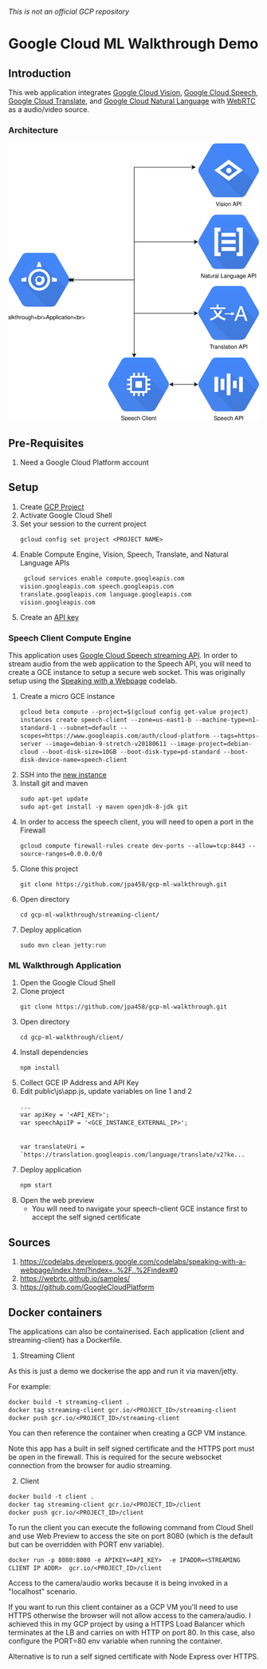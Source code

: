 *This is not an official GCP repository*

# Google Cloud ML Walkthrough Demo

## Introduction
This web application integrates [Google Cloud Vision](https://cloud.google.com/vision/), [Google Cloud Speech](https://cloud.google.com/speech-to-text/), [Google Cloud Translate](https://cloud.google.com/translate/), and [Google Cloud Natural Language](https://cloud.google.com/natural-language/) with [WebRTC](https://webrtc.org/) as a audio/video source.

### Architecture
![architecture](./architecture.svg)

## Pre-Requisites
1. Need a Google Cloud Platform account

## Setup
1. Create [GCP Project](https://cloud.google.com/resource-manager/docs/creating-managing-projects)
1. Activate Google Cloud Shell
1. Set your session to the current project
	```
	gcloud config set project <PROJECT NAME>
	```
1. Enable Compute Engine, Vision, Speech, Translate, and Natural Language APIs
	```
	 gcloud services enable compute.googleapis.com vision.googleapis.com speech.googleapis.com translate.googleapis.com language.googleapis.com vision.googleapis.com
	```
1. Create an [API key](https://cloud.google.com/docs/authentication/api-keys)

### Speech Client Compute Engine
This application uses [Google Cloud Speech streaming API](https://cloud.google.com/speech-to-text/docs/streaming-recognize). In order to stream audio from the web application to the Speech API, you will need to create a GCE instance to setup a secure web socket. This was originally setup using the [Speaking with a Webpage](https://codelabs.developers.google.com/codelabs/speaking-with-a-webpage/index.html?index=..%2F..%2Findex#0) codelab.

1. Create a micro GCE instance
	```
	gcloud beta compute --project=$(gcloud config get-value project) instances create speech-client --zone=us-east1-b --machine-type=n1-standard-1 --subnet=default --scopes=https://www.googleapis.com/auth/cloud-platform --tags=https-server --image=debian-9-stretch-v20180611 --image-project=debian-cloud --boot-disk-size=10GB --boot-disk-type=pd-standard --boot-disk-device-name=speech-client
	```
1. SSH into the [new instance](http://console.cloud.google.com/compute/instances)
1. Install git and maven
	```
	sudo apt-get update
	sudo apt-get install -y maven openjdk-8-jdk git
	```
1. In order to access the speech client, you will need to open a port in the Firewall
	```
	gcloud compute firewall-rules create dev-ports --allow=tcp:8443 --source-ranges=0.0.0.0/0
	```
1. Clone this project
	```
	git clone https://github.com/jpa458/gcp-ml-walkthrough.git
	```
1. Open directory
	```
	cd gcp-ml-walkthrough/streaming-client/
	```
1. Deploy application
	```
	sudo mvn clean jetty:run
	```

### ML Walkthrough Application
1. Open the Google Cloud Shell
1. Clone project
	```
	git clone https://github.com/jpa458/gcp-ml-walkthrough.git
	```
1. Open directory
	```
	cd gcp-ml-walkthrough/client/
	```
1. Install dependencies
	```
	npm install
	```
1. Collect GCE IP Address and API Key
1. Edit public\js\app.js, update variables on line 1 and 2
	```
	...
	var apiKey = '<API_KEY>';
	var speechApiIP = '<GCE_INSTANCE_EXTERNAL_IP>';


	var translateUri = `https://translation.googleapis.com/language/translate/v2?ke...
	```
1. Deploy application
	```
	npm start
	```
1. Open the web preview
	- You will need to navigate your speech-client GCE instance first to accept the self signed certificate


## Sources
1. https://codelabs.developers.google.com/codelabs/speaking-with-a-webpage/index.html?index=..%2F..%2Findex#0
1. https://webrtc.github.io/samples/
1. https://github.com/GoogleCloudPlatform


## Docker containers
The applications can also be containerised. Each application (client and streaming-client) has a Dockerfile.

1. Streaming Client

As this is just a demo we dockerise the app and run it via maven/jetty.

For example:
```
docker build -t streaming-client .
docker tag streaming-client gcr.io/<PROJECT_ID>/streaming-client
docker push gcr.io/<PROJECT_ID>/streaming-client
```
You can then reference the container when creating a GCP VM instance.

Note this app has a built in self signed certificate and the HTTPS port must be open in the firewall. This is required for the secure websocket connection from the browser for audio streaming.

2. Client

```
docker build -t client .
docker tag streaming-client gcr.io/<PROJECT_ID>/client
docker push gcr.io/<PROJECT_ID>/client
```

To run the client you can execute the following command from Cloud Shell and use Web Preview to access the site on port 8080 (which is the default but can be overridden with PORT env variable).
```
docker run -p 8080:8080 -e APIKEY=<API_KEY>  -e IPADDR=<STREAMING CLIENT IP ADDR>  gcr.io/<PROJECT_ID>/client
```
Access to the camera/audio works because it is being invoked in a "localhost" scenario.

If you want to run this client container as a GCP VM you'll need to use HTTPS otherwise the browser will not allow access to the camera/audio.  I achieved this in my GCP project by using a HTTPS Load Balancer which terminates at the LB and carries on with HTTP on port 80.  In this case, also configure the PORT=80 env variable when running the container.  

Alternative is to run a self signed certificate with Node Express over HTTPS.
